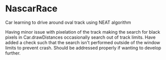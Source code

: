 # NascarRace
Car learning to drive around oval track using NEAT algorithm

Having minor issue with pixelation of the track making the search for black pixels in Car.drawDistances occasionally search out of track limits.
Have added a check such that the search isn't performed outside of the window limits to prevent crash. Should be addressed properly if wanting to develop further.
